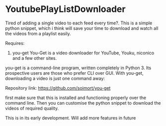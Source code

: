 # YoutubePlayListDownloader
Tired of adding a single video to each feed every time?. This is a simple python snippet, which i think will save your time to download and watch all the videos from a playlist easily.


Requires: 

1. you-get
You-Get is a video downloader for YouTube, Youku, niconico and a few other sites.

you-get is a command-line program, written completely in Python 3. Its prospective users are those who prefer CLI over GUI. With you-get, downloading a video is just one command away:

Repository link: https://github.com/soimort/you-get

first make sure that this is installed and functioning properly over the command line. Then you can customise the python snippet to download the videos of required quality.

This is in its early development. Will add more features in future
